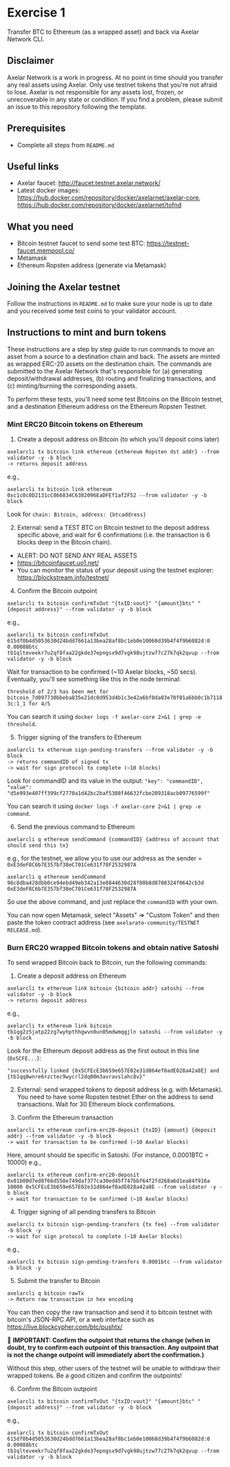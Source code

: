 # Exercise 1
Transfer BTC to Ethereum (as a wrapped asset) and back via Axelar Network CLI.

## Disclaimer
Axelar Network is a work in progress. At no point in time should you transfer any real assets using Axelar. Only use testnet tokens that you're not afraid to lose. Axelar is not responsible for any assets lost, frozen, or unrecoverable in any state or condition. If you find a problem, please submit an issue to this repository following the template.

## Prerequisites
- Complete all steps from `README.md`

## Useful links
- Axelar faucet: http://faucet.testnet.axelar.network/
- Latest docker images: https://hub.docker.com/repository/docker/axelarnet/axelar-core,
  https://hub.docker.com/repository/docker/axelarnet/tofnd

## What you need
- Bitcoin testnet faucet to send some test BTC: https://testnet-faucet.mempool.co/
- Metamask
- Ethereum Ropsten address (generate via Metamask)


## Joining the Axelar testnet

Follow the instructions in `README.md` to make sure your node is up to date and you received some test coins to your validator account.

## Instructions to mint and burn tokens
These instructions are a step by step guide to run commands to move an asset from a source to a destination chain and back. The assets are minted as wrapped ERC-20 assets on the destination chain. The commands are submitted to the Axelar Network that's responsible for (a) generating deposit/withdrawal addresses, (b) routing and finalizing transactions, and (c) minting/burning the corresponding assets.

To perform these tests, you'll need some test Bitcoins on the Bitcoin testnet, and a destination Ethereum address on the Ethereum Ropsten Testnet.

### Mint ERC20 Bitcoin tokens on Ethereum

1. Create a deposit address on Bitcoin (to which you'll deposit coins later)

  ```
  axelarcli tx bitcoin link ethereum {ethereum Ropsten dst addr} --from validator -y -b block
-> returns deposit address
  ```

  e.g.,

  ```
  axelarcli tx bitcoin link ethereum 0xc1c0c8D2131cC866834C6382096EaDFEf1af2F52 --from validator -y -b block
  ```

  Look for `chain: Bitcoin, address: {btcaddress}`

2. External: send a TEST BTC on Bitcoin testnet to the deposit address specific above, and wait for 6 confirmations (i.e. the transaction is 6 blocks deep in the Bitcoin chain).
  - ALERT: DO NOT SEND ANY REAL ASSETS
  - https://bitcoinfaucet.uo1.net/
  - You can monitor the status of your deposit using the testnet explorer: https://blockstream.info/testnet/


4. Confirm the Bitcoin outpoint

  ```
  axelarcli tx bitcoin confirmTxOut "{txID:vout}" "{amount}btc" "{deposit address}" --from validator -y -b block
  ```

  e.g.,

  ```
  axelarcli tx bitcoin confirmTxOut 615df0b4d5053630d24bdd7661a13bea28af8bc1eb0e10068d39b4f4f9b6082d:0 0.00088btc tb1qlteveekr7u2qf8faa22gkde37epngsx9d7vgk98ujtzw77c27k7qk2qvup --from validator -y -b block
  ```

  Wait for transaction to be confirmed (~10 Axelar blocks, ~50 secs).
  Eventually, you'll see something like this in the node terminal:

  `threshold of 2/3 has been met for bitcoin_7d097730bbeba835e21dc0d953d4b1c3e42a6bf0da03e70f01a6bb0c1b71183c:1_1 for 4/5`

You can search it using `docker logs -f axelar-core 2>&1 | grep -e threshold`. 

5. Trigger signing of the transfers to Ethereum

  ```
  axelarcli tx ethereum sign-pending-transfers --from validator -y -b block
  -> returns commandID of signed tx
  -> wait for sign protocol to complete (~10 blocks)
  ```

  Look for commandID and its value in the output: `"key": "commandID",
    "value": "d5e993e407ff399cf2770a1d42bc2baf5308f46632fcbe209318acb09776599f"`

  You can search it using `docker logs -f axelar-core 2>&1 | grep -e command`. 
    
6. Send the previous command to Ethereum
  ```
  axelarcli q ethereum sendCommand {commandID} {address of account that should send this tx}
  ```
  e.g., for the testnet, we allow you to use our address as the sender = `0xE3deF8C6b7E357bf38eC701Ce631f78F2532987A`
  ```
  axelarcli q ethereum sendCommand 96c8dba428dbb0ce94ebd49eb342a13e8844630d28f80b8d8708324f0642cb3d 0xE3deF8C6b7E357bf38eC701Ce631f78F2532987A
  ```
  So use the above command, and just replace the `commandID` with your own.

You can now open Metamask, select "Assets" => "Custom Token" and then paste the token contract address (see `axelarate-community/TESTNET RELEASE.md`).

### Burn ERC20 wrapped Bitcoin tokens and obtain native Satoshi

To send wrapped Bitcoin back to Bitcoin, run the following commands:

1. Create a deposit address on Ethereum

  ```
  axelarcli tx ethereum link bitcoin {bitcoin addr} satoshi --from validator -y -b block
  -> returns deposit address
  ```

  e.g.,
  ```
  axelarcli tx ethereum link bitcoin tb1qg2z5jatp22zg7wyhpthhgwvn0un05mdwmqgjln satoshi --from validator -y -b block
  ```

  Look for the Ethereum deposit address as the first outout in this line (`0x5CFE...`):

  ```
  "successfully linked {0x5CFEcE3b659e657E02e31d864ef0adE028a42a8E} and {tb1qq8wnre6rzctec9wycrl2dq00m3avravslahc8v}"
  ```

2. External: send wrapped tokens to deposit address (e.g. with Metamask). You need to have some Ropsten testnet Ether on the address to send transactions. Wait for 30 Ethereum block confirmations.

3. Confirm the Ethereum transaction

  ```
  axelarcli tx ethereum confirm-erc20-deposit {txID} {amount} {deposit addr} --from validator -y -b block
  -> wait for transaction to be confirmed (~10 Axelar blocks)
  ```

  Here, amount should be specific in Satoshi. (For instance, 0.0001BTC = 10000)
  e.g.,

  ```
  axelarcli tx ethereum confirm-erc20-deposit 0x01b00d7ed8f66d558e749daf377ca30ed45f747bbf64f2fd268a6d1ea84f916a 10000 0x5CFEcE3b659e657E02e31d864ef0adE028a42a8E --from validator -y -b block
  -> wait for transaction to be confirmed (~10 Axelar blocks)
  ```

4. Trigger signing of all pending transfers to Bitcoin

  ```
  axelarcli tx bitcoin sign-pending-transfers {tx fee} --from validator -b block -y
  -> wait for sign protocol to complete (~10 Axelar blocks)
  ```

 e.g.,

  ```
  axelarcli tx bitcoin sign-pending-transfers 0.0001btc --from validator -b block -y
  ```
5. Submit the transfer to Bitcoin

  ```
  axelarcli q bitcoin rawTx
  -> Return raw transaction in hex encoding
  ```
  You can then copy the raw transaction and send it to bitcoin testnet with bitcoin's JSON-RPC API, or a web interface such as https://live.blockcypher.com/btc/pushtx/

🛑 **IMPORTANT: Confirm the outpoint that returns the change (when in doubt, try to confirm each outpoint of this transaction. Any outpoint that is not the change outpoint will immediately abort the confirmation.)**

Without this step, other users of the testnet will be unable to withdraw their wrapped tokens. Be a good citizen and confirm the outpoints!

6. Confirm the Bitcoin outpoint

  ```
  axelarcli tx bitcoin confirmTxOut "{txID:vout}" "{amount}btc" "{deposit address}" --from validator -y -b block
  ```
  e.g.,
  ```
  axelarcli tx bitcoin confirmTxOut 615df0b4d5053630d24bdd7661a13bea28af8bc1eb0e10068d39b4f4f9b6082d:0 0.00088btc tb1qlteveekr7u2qf8faa22gkde37epngsx9d7vgk98ujtzw77c27k7qk2qvup --from validator -y -b block
  ```
